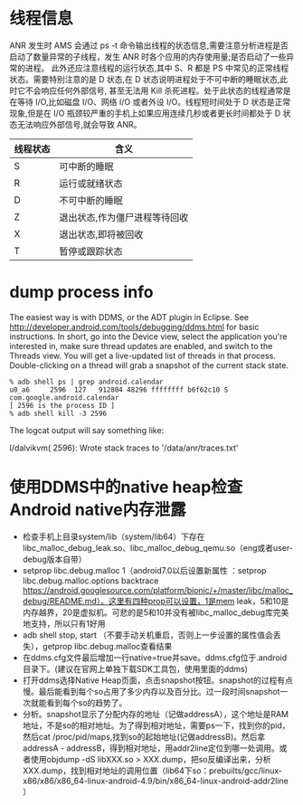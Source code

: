# 线程信息
ANR 发生时 AMS 会通过 ps -t 命令输出线程的状态信息,需要注意分析进程是否启动了数量异常的子线程，发生 ANR 时各个应用的内存使用量;是否启动了一些异常的进程。
此外还应注意线程的运行状态,其中 S、R 都是 PS 中常见的正常线程状态。需要特别注意的是 D 状态,在 D 状态说明进程处于不可中断的睡眠状态,此时它不会响应任何外部信号,
甚至无法用 Kill 杀死进程。处于此状态的线程通常是在等待 I/O,比如磁盘 I/O、网络 I/O 或者外设 I/O。线程短时间处于 D 状态是正常现象,但是在 I/O 瓶颈较严重的手机上如果应用连续几秒或者更长时间都处于 D 状态无法响应外部信号,就会导致 ANR。

线程状态 | 含义
------- | --------
S | 可中断的睡眠
R | 运行或就绪状态
D | 不可中断的睡眠
Z | 退出状态,作为僵尸进程等待回收
X | 退出状态,即将被回收
T | 暂停或跟踪状态

# dump process info
The easiest way is with DDMS, or the ADT plugin in Eclipse. See http://developer.android.com/tools/debugging/ddms.html for basic instructions. In short, go into the Device view, select the application you're interested in, make sure thread updates are enabled, and switch to the Threads view. You will get a live-updated list of threads in that process. Double-clicking on a thread will grab a snapshot of the current stack state.
```
% adb shell ps | grep android.calendar
u0_a6     2596  127   912804 48296 ffffffff b6f62c10 S com.google.android.calendar
[ 2596 is the process ID ]
% adb shell kill -3 2596
```
The logcat output will say something like:

I/dalvikvm( 2596): Wrote stack traces to '/data/anr/traces.txt'

# 使用DDMS中的native heap检查Android native内存泄露

* 检查手机上目录system/lib（system/lib64）下存在libc_malloc_debug_leak.so、libc_malloc_debug_qemu.so（eng或者user-debug版本自带）
* setprop libc.debug.malloc 1（android7.0以后设置新属性 ：setprop libc.debug.malloc.options backtrace https://android.googlesource.com/platform/bionic/+/master/libc/malloc_debug/README.md）。这里有四种prop可以设置，1是mem leak，5和10是内存越界，20是虚拟机。可悲的是5和10并没有被libc_malloc_debug库完美地支持，所以只有1好用
* adb shell stop, start （不要手动关机重启，否则上一步设置的属性值会丢失），getprop libc.debug.malloc查看结果
* 在ddms.cfg文件最后增加一行native=true并save。ddms.cfg位于.android目录下。(建议在官网上单独下载SDK工具包，使用里面的ddms)
* 打开ddms选择Native Heap页面，点击snapshot按钮。snapshot的过程有点慢。最后能看到每个so占用了多少内存以及百分比。过一段时间snapshot一次就能看到每个so的趋势了。
* 分析。snapshot显示了分配内存的地址（记做addressA），这个地址是RAM地址，不是so的相对地址。为了得到相对地址，需要ps一下，找到你的pid，然后cat /proc/pid/maps,找到so的起始地址(记做addressB)。然后拿addressA - addressB，得到相对地址，用addr2line定位到哪一处调用。或者使用objdump -dS libXXX.so > XXX.dump，把so反编译出来，分析XXX.dump，找到相对地址的调用位置（lib64下so：prebuilts/gcc/linux-x86/x86/x86_64-linux-android-4.9/bin/x86_64-linux-android-addr2line ）
